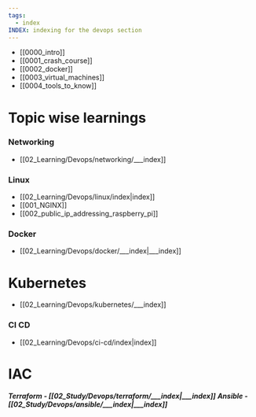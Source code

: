 ```yaml
---
tags:
  - index
INDEX: indexing for the devops section
---
```

- [[0000_intro]]
- [[0001_crash_course]]
- [[0002_docker]]
- [[0003_virtual_machines]]
- [[0004_tools_to_know]]

# Topic wise learnings

### Networking
- [[02_Learning/Devops/networking/___index]]

### Linux
- [[02_Learning/Devops/linux/index|index]]
- [[001_NGINX]]
- [[002_public_ip_addressing_raspberry_pi]]


### Docker
- [[02_Learning/Devops/docker/___index|___index]]

# Kubernetes
- [[02_Learning/Devops/kubernetes/___index]]

### CI CD
- [[02_Learning/Devops/ci-cd/index|index]]

# IAC
***Terraform - [[02_Study/Devops/terraform/___index|___index]]***
***Ansible - [[02_Study/Devops/ansible/___index|___index]]***